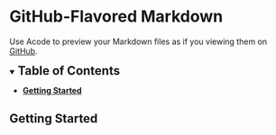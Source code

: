 # GitHub-Flavored Markdown

Use Acode to preview your Markdown files as if you viewing them on [GitHub](https://github.com/).

<details open>
<summary><h2 style="display:inline;" id="toc">
	Table of Contents
</h2></summary>

- __[Getting Started](#getting-started)__

</details>

## Getting Started

